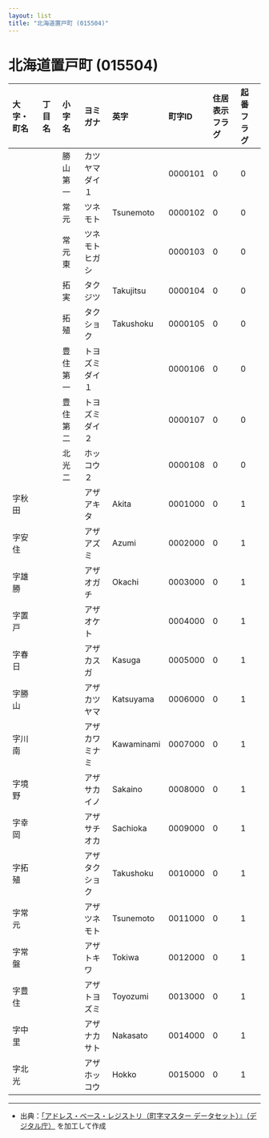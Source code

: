 ```yaml
---
layout: list
title: "北海道置戸町 (015504)"
---
```


# 北海道置戸町 (015504)

| 大字・町名 | 丁目名 | 小字名 | ヨミガナ | 英字 | 町字ID | 住居表示フラグ | 起番フラグ |
|:---|:---|:---|:---|:---|:---|:---|:---|
|  |  | 勝山第一 |   カツヤマダイ１ |  | 0000101 | 0 | 0 |
|  |  | 常元 |   ツネモト | Tsunemoto | 0000102 | 0 | 0 |
|  |  | 常元東 |   ツネモトヒガシ |  | 0000103 | 0 | 0 |
|  |  | 拓実 |   タクジツ | Takujitsu | 0000104 | 0 | 0 |
|  |  | 拓殖 |   タクショク | Takushoku | 0000105 | 0 | 0 |
|  |  | 豊住第一 |   トヨズミダイ１ |  | 0000106 | 0 | 0 |
|  |  | 豊住第二 |   トヨズミダイ２ |  | 0000107 | 0 | 0 |
|  |  | 北光二 |   ホッコウ２ |  | 0000108 | 0 | 0 |
| 字秋田 |  |  | アザアキタ   | Akita | 0001000 | 0 | 1 |
| 字安住 |  |  | アザアズミ   | Azumi | 0002000 | 0 | 1 |
| 字雄勝 |  |  | アザオガチ   | Okachi | 0003000 | 0 | 1 |
| 字置戸 |  |  | アザオケト   |  | 0004000 | 0 | 1 |
| 字春日 |  |  | アザカスガ   | Kasuga | 0005000 | 0 | 1 |
| 字勝山 |  |  | アザカツヤマ   | Katsuyama | 0006000 | 0 | 1 |
| 字川南 |  |  | アザカワミナミ   | Kawaminami | 0007000 | 0 | 1 |
| 字境野 |  |  | アザサカイノ   | Sakaino | 0008000 | 0 | 1 |
| 字幸岡 |  |  | アザサチオカ   | Sachioka | 0009000 | 0 | 1 |
| 字拓殖 |  |  | アザタクショク   | Takushoku | 0010000 | 0 | 1 |
| 字常元 |  |  | アザツネモト   | Tsunemoto | 0011000 | 0 | 1 |
| 字常盤 |  |  | アザトキワ   | Tokiwa | 0012000 | 0 | 1 |
| 字豊住 |  |  | アザトヨズミ   | Toyozumi | 0013000 | 0 | 1 |
| 字中里 |  |  | アザナカサト   | Nakasato | 0014000 | 0 | 1 |
| 字北光 |  |  | アザホッコウ   | Hokko | 0015000 | 0 | 1 |

---

- 出典：[「アドレス・ベース・レジストリ（町字マスター データセット）』（デジタル庁）](https://www.digital.go.jp/policies/base_registry_address/) を加工して作成